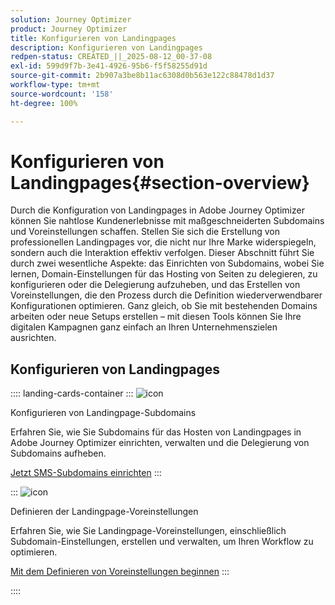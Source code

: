```yaml
---
solution: Journey Optimizer
product: Journey Optimizer
title: Konfigurieren von Landingpages
description: Konfigurieren von Landingpages
redpen-status: CREATED_||_2025-08-12_00-37-08
exl-id: 599d9f7b-3e41-4926-95b6-f5f58255d91d
source-git-commit: 2b907a3be8b11ac6308d0b563e122c88478d1d37
workflow-type: tm+mt
source-wordcount: '158'
ht-degree: 100%

---
```


# Konfigurieren von Landingpages{#section-overview}

Durch die Konfiguration von Landingpages in Adobe Journey Optimizer können Sie nahtlose Kundenerlebnisse mit maßgeschneiderten Subdomains und Voreinstellungen schaffen. Stellen Sie sich die Erstellung von professionellen Landingpages vor, die nicht nur Ihre Marke widerspiegeln, sondern auch die Interaktion effektiv verfolgen. Dieser Abschnitt führt Sie durch zwei wesentliche Aspekte: das Einrichten von Subdomains, wobei Sie lernen, Domain-Einstellungen für das Hosting von Seiten zu delegieren, zu konfigurieren oder die Delegierung aufzuheben, und das Erstellen von Voreinstellungen, die den Prozess durch die Definition wiederverwendbarer Konfigurationen optimieren. Ganz gleich, ob Sie mit bestehenden Domains arbeiten oder neue Setups erstellen – mit diesen Tools können Sie Ihre digitalen Kampagnen ganz einfach an Ihren Unternehmenszielen ausrichten.

## Konfigurieren von Landingpages

:::: landing-cards-container
:::
![icon](https://cdn.experienceleague.adobe.com/icons/gear.svg)

Konfigurieren von Landingpage-Subdomains

Erfahren Sie, wie Sie Subdomains für das Hosten von Landingpages in Adobe Journey Optimizer einrichten, verwalten und die Delegierung von Subdomains aufheben.

[Jetzt SMS-Subdomains einrichten](../using/landing-pages/lp-subdomains.md)
:::

:::
![icon](https://cdn.experienceleague.adobe.com/icons/list-check.svg)

Definieren der Landingpage-Voreinstellungen

Erfahren Sie, wie Sie Landingpage-Voreinstellungen, einschließlich Subdomain-Einstellungen, erstellen und verwalten, um Ihren Workflow zu optimieren.

[Mit dem Definieren von Voreinstellungen beginnen](../using/landing-pages/lp-presets.md)
:::

::::
